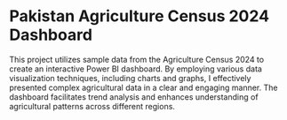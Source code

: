 # Pakistan Agriculture Census 2024 Dashboard

This project utilizes sample data from the Agriculture Census 2024 to create an interactive Power BI dashboard. By employing various data visualization techniques, including charts and graphs, I effectively presented complex agricultural data in a clear and engaging manner. The dashboard facilitates trend analysis and enhances understanding of agricultural patterns across different regions. 



